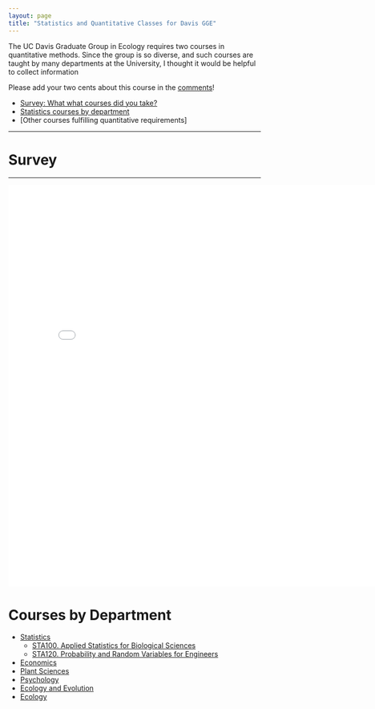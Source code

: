 ```yaml
---
layout: page
title: "Statistics and Quantitative Classes for Davis GGE"
---
```






The UC Davis Graduate Group in Ecology requires two courses in quantitative methods.  Since the group is so diverse, and such courses are taught by many departments at the University, I thought it would be helpful to collect information 

Please add your two cents about this course in the [comments](#disqus_thread)!

 - [Survey: What what courses did you take?](#survey)
 - [Statistics courses by department](#courses-by-department)
 - [Other courses fulfilling quantitative requirements]
 
- - - 

# Survey

- - -

<iframe height="800" width="800" frameborder="0" name="classframe" id="classframe" src="/statsclasses/STA100.html" scrolling="no" allowTransparency="true">
</iframe>



# Courses by Department

 - [Statistics](#statistics)
     -  <a href="/statsclasses/STA100.html" target="classframe">STA100. Applied Statistics for Biological Sciences</a>
     -  <a href="/statsclasses/STA100.html" target="classframe">STA120. Probability and Random Variables for Engineers</a>
 - [Economics](#economics)
 - [Plant Sciences](#plant-sciences)
 - [Psychology](#psychology)
 - [Ecology and Evolution](#ecology-and-evolution)
 - [Ecology](#ecology)




